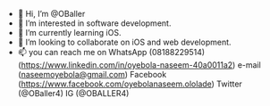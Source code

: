 - 👋 Hi, I’m @OBaller
- 👀 I’m interested in software development.
- 🌱 I’m currently learning iOS.
- 💞️ I’m looking to collaborate on iOS and web development.
- 📫 you can reach me on WhatsApp (08188229514)
(https://www.linkedin.com/in/oyebola-naseem-40a0011a2)
e-mail (naseemoyebola@gmail.com)
Facebook (https://www.facebook.com/oyebolanaseem.ololade)
Twitter (@OBaller4)
IG (@OBALLER4)

<!---
OBaller/OBaller is a ✨ special ✨ repository because its `README.md` (this file) appears on your GitHub profile.
You can click the Preview link to take a look at your changes.
--->
